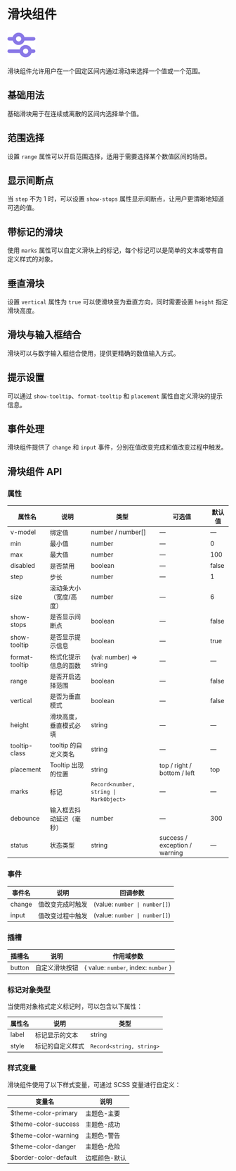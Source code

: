 # 滑块组件

![滑块组件](/components/slider.png)

滑块组件允许用户在一个固定区间内通过滑动来选择一个值或一个范围。

## 基础用法

基础滑块用于在连续或离散的区间内选择单个值。

<demo component-name="slider" examples="basic"></demo>

## 范围选择

设置 `range` 属性可以开启范围选择，适用于需要选择某个数值区间的场景。

<demo component-name="slider" examples="range"></demo>

## 显示间断点

当 `step` 不为 1 时，可以设置 `show-stops` 属性显示间断点，让用户更清晰地知道可选的值。

<demo component-name="slider" examples="stops"></demo>

## 带标记的滑块

使用 `marks` 属性可以自定义滑块上的标记，每个标记可以是简单的文本或带有自定义样式的对象。

<demo component-name="slider" examples="marks"></demo>

## 垂直滑块

设置 `vertical` 属性为 `true` 可以使滑块变为垂直方向，同时需要设置 `height` 指定滑块高度。

<demo component-name="slider" examples="vertical"></demo>

## 滑块与输入框结合

滑块可以与数字输入框组合使用，提供更精确的数值输入方式。

<demo component-name="slider" examples="input"></demo>

## 提示设置

可以通过 `show-tooltip`、`format-tooltip` 和 `placement` 属性自定义滑块的提示信息。

<demo component-name="slider" examples="tooltip"></demo>

## 事件处理

滑块组件提供了 `change` 和 `input` 事件，分别在值改变完成和值改变过程中触发。

<demo component-name="slider" examples="events"></demo>

## 滑块组件 API

### 属性

| 属性名        | 说明                   | 类型                          | 可选值                | 默认值  |
| ------------- | ---------------------- | ----------------------------- | --------------------- | ------- |
| v-model       | 绑定值                 | number / number[]             | —                     | —       |
| min           | 最小值                 | number                        | —                     | 0       |
| max           | 最大值                 | number                        | —                     | 100     |
| disabled      | 是否禁用               | boolean                       | —                     | false   |
| step          | 步长                   | number                        | —                     | 1       |
| size          | 滚动条大小（宽度/高度）| number                        | —                     | 6       |
| show-stops    | 是否显示间断点         | boolean                       | —                     | false   |
| show-tooltip  | 是否显示提示信息       | boolean                       | —                     | true    |
| format-tooltip | 格式化提示信息的函数   | (val: number) => string       | —                     | —       |
| range         | 是否开启选择范围       | boolean                       | —                     | false   |
| vertical      | 是否为垂直模式         | boolean                       | —                     | false   |
| height        | 滑块高度，垂直模式必填 | string                        | —                     | —       |
| tooltip-class | tooltip 的自定义类名   | string                        | —                     | —       |
| placement     | Tooltip 出现的位置     | string                        | top / right / bottom / left | top |
| marks         | 标记                   | `Record<number, string \| MarkObject>` | —             | —       |
| debounce      | 输入框去抖动延迟（毫秒）| number                       | —                     | 300     |
| status        | 状态类型               | string                        | success / exception / warning | — |

### 事件

| 事件名 | 说明                 | 回调参数                  |
| ------ | -------------------- | ------------------------- |
| change | 值改变完成时触发     | (value: `number \| number[]`) |
| input  | 值改变过程中触发     | (value: `number \| number[]`) |

### 插槽

| 插槽名 | 说明             | 作用域参数                    |
| ------ | ---------------- | ----------------------------- |
| button | 自定义滑块按钮   | { value: `number`, index: `number` } |

### 标记对象类型

当使用对象格式定义标记时，可以包含以下属性：

| 属性名 | 说明           | 类型                   |
| ------ | -------------- | ---------------------- |
| label  | 标记显示的文本 | string                 |
| style  | 标记的自定义样式 | `Record<string, string>` |

### 样式变量

滑块组件使用了以下样式变量，可通过 SCSS 变量进行自定义：

| 变量名                | 说明           |
| --------------------- | -------------- |
| $theme-color-primary  | 主题色-主要    |
| $theme-color-success  | 主题色-成功    |
| $theme-color-warning  | 主题色-警告    |
| $theme-color-danger   | 主题色-危险    |
| $border-color-default | 边框颜色-默认  |
